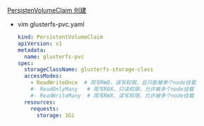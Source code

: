 [PersistenVolumeClaim 创建](https://v1-18.docs.kubernetes.io/docs/tasks/configure-pod-container/configure-persistent-volume-storage/)
- vim glusterfs-pvc.yaml
    ``` yaml
    kind: PersistentVolumeClaim
    apiVersion: v1
    metadata:
      name: glusterfs-pvc
    spec:
      storageClassName: glusterfs-storage-class
      accessModes:
        - ReadWriteOnce  # 简写RWO，读写权限，且只能被单个node挂载
        #- ReadOnlyMany   # 简写ROX，只读权限，允许被多个node挂载
        #- ReadWriteMany  # 简写RWX，读写权限，允许被多个node挂载
      resources:
        requests:
          storage: 1Gi
    ```
